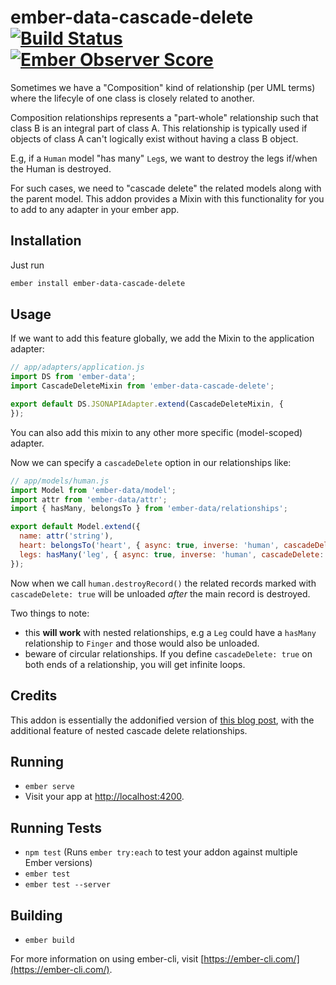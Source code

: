 # ember-data-cascade-delete [![Build Status](https://travis-ci.org/miguelcobain/ember-data-cascade-delete.svg?branch=master)](https://travis-ci.org/miguelcobain/ember-data-cascade-delete) [![Ember Observer Score](http://emberobserver.com/badges/ember-data-cascade-delete.svg)](http://emberobserver.com/addons/ember-data-cascade-delete)

Sometimes we have a "Composition" kind of relationship (per UML terms) where the lifecyle of one
class is closely related to another.

Composition relationships represents a "part-whole" relationship such that class B is an integral part of class A.
This relationship is typically used if objects of class A can't logically exist without having a class B object.

E.g, if a `Human` model "has many" `Leg`s, we want to destroy the legs if/when the Human is destroyed.

For such cases, we need to "cascade delete" the related models along with the parent model.
This addon provides a Mixin with this functionality for you to add to any adapter in your ember app.

## Installation

Just run

```bash
ember install ember-data-cascade-delete
```

## Usage

If we want to add this feature globally, we add the Mixin to the application adapter:

```js
// app/adapters/application.js
import DS from 'ember-data';
import CascadeDeleteMixin from 'ember-data-cascade-delete';

export default DS.JSONAPIAdapter.extend(CascadeDeleteMixin, {
});
```

You can also add this mixin to any other more specific (model-scoped) adapter.

Now we can specify a `cascadeDelete` option in our relationships like:

```js
// app/models/human.js
import Model from 'ember-data/model';
import attr from 'ember-data/attr';
import { hasMany, belongsTo } from 'ember-data/relationships';

export default Model.extend({
  name: attr('string'),
  heart: belongsTo('heart', { async: true, inverse: 'human', cascadeDelete: true }),
  legs: hasMany('leg', { async: true, inverse: 'human', cascadeDelete: true })
});
```

Now when we call `human.destroyRecord()` the related records marked with `cascadeDelete: true`
will be unloaded *after* the main record is destroyed.

Two things to note:
- this **will work** with nested relationships, e.g a `Leg` could have a `hasMany` relationship to `Finger` and
those would also be unloaded.
- beware of circular relationships. If you define `cascadeDelete: true` on both ends of a relationship, you will get infinite loops.

## Credits

This addon is essentially the addonified version of [this blog post](http://thejsguy.com/2017/02/10/cascade-deleting-relationships-in-ember-data.html), with
the additional feature of nested cascade delete relationships.

## Running

* `ember serve`
* Visit your app at [http://localhost:4200](http://localhost:4200).

## Running Tests

* `npm test` (Runs `ember try:each` to test your addon against multiple Ember versions)
* `ember test`
* `ember test --server`

## Building

* `ember build`

For more information on using ember-cli, visit [https://ember-cli.com/](https://ember-cli.com/).
